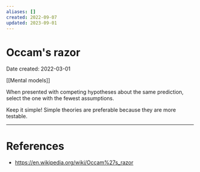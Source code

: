 ```yaml
---
aliases: []
created: 2022-09-07
updated: 2023-09-01
---
```


# Occam's razor
Date created: 2022-03-01

[[Mental models]]

When presented with competing hypotheses about the same prediction, select the one with the fewest assumptions.

Keep it simple! Simple theories are preferable because they are more testable.

---
# References
* https://en.wikipedia.org/wiki/Occam%27s_razor
